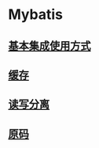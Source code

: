 # Mybatis
## [基本集成使用方式](01-usage.md)
## [缓存](02-cache.md)
## [读写分离](03-read-write.md)
## [原码](04-source.md)
